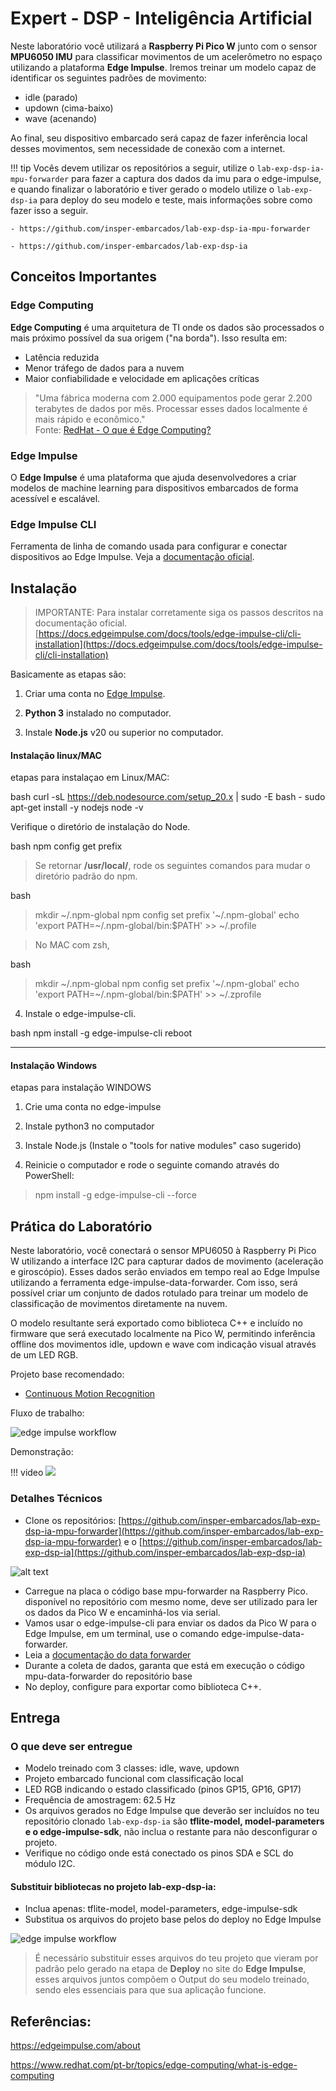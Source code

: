 # Expert - DSP - Inteligência Artificial

Neste laboratório você utilizará a **Raspberry Pi Pico W** junto com o sensor **MPU6050 IMU** para classificar movimentos de um acelerômetro no espaço utilizando a plataforma **Edge Impulse**. Iremos treinar um modelo capaz de identificar os seguintes padrões de movimento:

- idle (parado)
- updown (cima-baixo)
- wave (acenando)

Ao final, seu dispositivo embarcado será capaz de fazer inferência local desses movimentos, sem necessidade de conexão com a internet.

!!! tip
    Vocês devem utilizar os repositórios a seguir, utilize o  `lab-exp-dsp-ia-mpu-forwarder` para fazer a captura dos dados da imu para o edge-impulse, e quando finalizar o laboratório e tiver gerado o modelo utilize o `lab-exp-dsp-ia` para deploy do seu modelo e teste, mais informações sobre como fazer isso a seguir.
    
    - https://github.com/insper-embarcados/lab-exp-dsp-ia-mpu-forwarder

    - https://github.com/insper-embarcados/lab-exp-dsp-ia

## Conceitos Importantes

### Edge Computing

**Edge Computing** é uma arquitetura de TI onde os dados são processados o mais próximo possível da sua origem ("na borda"). Isso resulta em:

- Latência reduzida
- Menor tráfego de dados para a nuvem
- Maior confiabilidade e velocidade em aplicações críticas

> "Uma fábrica moderna com 2.000 equipamentos pode gerar 2.200 terabytes de dados por mês. Processar esses dados localmente é mais rápido e econômico."  
> Fonte: [RedHat - O que é Edge Computing?](https://www.redhat.com/pt-br/topics/edge-computing/what-is-edge-computing)

### Edge Impulse

O **Edge Impulse** é uma plataforma que ajuda desenvolvedores a criar modelos de machine learning para dispositivos embarcados de forma acessível e escalável.

### Edge Impulse CLI

Ferramenta de linha de comando usada para configurar e conectar dispositivos ao Edge Impulse. Veja a [documentação oficial](https://docs.edgeimpulse.com/docs/tools/edge-impulse-cli).


## Instalação 

> IMPORTANTE: Para instalar corretamente siga os passos descritos na documentação oficial. 
> [https://docs.edgeimpulse.com/docs/tools/edge-impulse-cli/cli-installation](https://docs.edgeimpulse.com/docs/tools/edge-impulse-cli/cli-installation)


Basicamente as etapas são:

1. Criar uma conta no [Edge Impulse](https://edgeimpulse.com/).

2. **Python 3** instalado no computador.

3. Instale **Node.js** v20 ou superior no computador.

#### Instalação linux/MAC

etapas para instalaçao em Linux/MAC:

bash
curl -sL https://deb.nodesource.com/setup_20.x | sudo -E bash -
sudo apt-get install -y nodejs
node -v


Verifique o diretório de instalação do Node.

bash
npm config get prefix


> Se retornar **/usr/local/**, rode os seguintes comandos para mudar o diretório padrão do npm.
>
> 
bash
> mkdir ~/.npm-global
> npm config set prefix '~/.npm-global'
> echo 'export PATH=~/.npm-global/bin:$PATH' >> ~/.profile
>

> No MAC com zsh,
> 
bash
> mkdir ~/.npm-global
> npm config set prefix '~/.npm-global'
> echo 'export PATH=~/.npm-global/bin:$PATH' >> ~/.zprofile
>


4. Instale o edge-impulse-cli.

bash
npm install -g edge-impulse-cli
reboot
 
---

#### Instalação Windows

etapas para instalação WINDOWS

1. Crie uma conta no edge-impulse

2. Instale python3 no computador

3. Instale Node.js (Instale o "tools for native modules" caso sugerido)

4. Reinicie o computador e rode o seguinte comando através do PowerShell:

> npm install -g edge-impulse-cli --force

## Prática do Laboratório

Neste laboratório, você conectará o sensor MPU6050 à Raspberry Pi Pico W utilizando a interface I2C para capturar dados de movimento (aceleração e giroscópio). Esses dados serão enviados em tempo real ao Edge Impulse utilizando a ferramenta edge-impulse-data-forwarder. Com isso, será possível criar um conjunto de dados rotulado para treinar um modelo de classificação de movimentos diretamente na nuvem.

O modelo resultante será exportado como biblioteca C++ e incluído no firmware que será executado localmente na Pico W, permitindo inferência offline dos movimentos idle, updown e wave com indicação visual através de um LED RGB.

Projeto base recomendado:
- [Continuous Motion Recognition](https://docs.edgeimpulse.com/docs/tutorials/end-to-end-tutorials/continuous-motion-recognition)

Fluxo de trabalho:

![edge impulse workflow](./imgs-dsp/ia-edgeflux.png)

Demonstração:

!!! video
    ![](https://youtu.be/Yk3hq3IcJR4)

### Detalhes Técnicos

- Clone os repositórios: [https://github.com/insper-embarcados/lab-exp-dsp-ia-mpu-forwarder](https://github.com/insper-embarcados/lab-exp-dsp-ia-mpu-forwarder) e o [https://github.com/insper-embarcados/lab-exp-dsp-ia](https://github.com/insper-embarcados/lab-exp-dsp-ia)

![alt text](./imgs-dsp/image.png)

- Carregue na placa o código base mpu-forwarder na Raspberry Pico. disponível no repositório com mesmo nome, deve ser utilizado para ler os dados da Pico W e encaminhá-los via serial.
- Vamos usar o edge-impulse-cli para enviar os dados da Pico W para o Edge Impulse, em um terminal, use o comando edge-impulse-data-forwarder.
- Leia a [documentação do data forwarder](https://docs.edgeimpulse.com/docs/tools/edge-impulse-cli/cli-data-forwarder)
- Durante a coleta de dados, garanta que está em execução o código mpu-data-forwarder do repositório base
- No deploy, configure para exportar como biblioteca C++.

## Entrega

### O que deve ser entregue

- Modelo treinado com 3 classes: idle, wave, updown
- Projeto embarcado funcional com classificação local
- LED RGB indicando o estado classificado (pinos GP15, GP16, GP17)
- Frequência de amostragem: 62.5 Hz
- Os arquivos gerados no Edge Impulse que deverão ser incluídos no teu repositório clonado `lab-exp-dsp-ia` são **tflite-model, model-parameters e o edge-impulse-sdk**, não inclua o restante para não desconfigurar o projeto.
- Verifique no código onde está conectado os pinos SDA e SCL do módulo I2C.

#### Substituir bibliotecas no projeto lab-exp-dsp-ia:

- Inclua apenas: tflite-model, model-parameters, edge-impulse-sdk
- Substitua os arquivos do projeto base pelos do deploy no Edge Impulse

![edge impulse workflow](./imgs-dsp/ia-deploy.png)

> É necessário substituir esses arquivos do teu projeto que vieram por padrão pelo gerado na etapa de **Deploy** no site do **Edge Impulse**, esses arquivos juntos compõem o Output do seu modelo treinado, sendo eles essenciais para que sua aplicação funcione.



## Referências:

https://edgeimpulse.com/about

https://www.redhat.com/pt-br/topics/edge-computing/what-is-edge-computing
